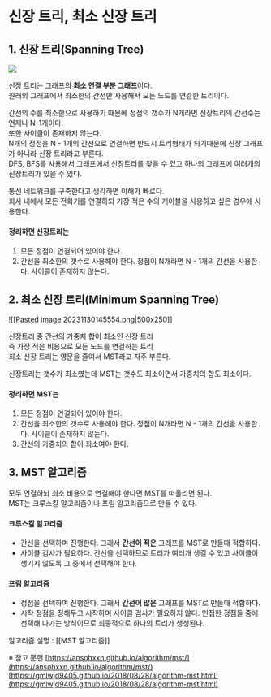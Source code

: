 # 신장 트리, 최소 신장 트리

## 1. 신장 트리(Spanning Tree)

![](https://blog.kakaocdn.net/dn/vzQSy/btsInM46LAq/l9UdstJxv1Wh2wYRvEcqN0/img.png)

신장 트리는 그래프의 **최소 연결 부분 그래프**이다.  
원래의 그래프에서 최소한의 간선만 사용해서 모든 노드를 연결한 트리이다.  

간선의 수를 최소한으로 사용하기 때문에 정점의 갯수가 N개라면 신장트리의 간선수는 언제나 N-1개이다.  
또한 사이클이 존재하지 않는다.  
N개의 정점을 N - 1개의 간선으로 연결하면 반드시 트리형태가 되기때문에 신장 그래프가 아니라 신장 트리라고 부른다.  
DFS, BFS를 사용해서 그래프에서 신장트리를 찾을 수 있고 하나의 그래프에 여러개의 신장트리가 있을 수 있다.  

통신 네트워크를 구축한다고 생각하면 이해가 빠르다.  
회사 내에서 모든 전화기를 연결하되 가장 적은 수의 케이블을 사용하고 싶은 경우에 사용한다.  

#### 정리하면 신장트리는
1) 모든 정점이 연결되어 있어야 한다.
2) 간선을 최소한의 갯수로 사용해야 한다.
	정점이 N개라면 N - 1개의 간선을 사용한다.
	사이클이 존재하지 않는다.


## 2. 최소 신장 트리(Minimum Spanning Tree)

![[Pasted image 20231130145554.png|500x250]]

신장트리 중 간선의 가중치 합이 최소인 신장 트리  
즉 가장 적은 비용으로 모든 노드를 연결하는 트리  
최소 신장 트리는 영문을 줄여서 MST라고 자주 부른다.  

신장트리는 갯수가 최소였는데 MST는 갯수도 최소이면서 가중치의 합도 최소이다.  

#### 정리하면 MST는
1) 모든 정점이 연결되어 있어야 한다.
2) 간선을 최소한의 갯수로 사용해야 한다.
	정점이 N개라면 N - 1개의 간선을 사용한다.
	사이클이 존재하지 않는다.
3) 간선의 가중치의 합이 최소여야 한다.


## 3. MST 알고리즘

모두 연결하되 최소 비용으로 연결해야 한다면 MST를 떠올리면 된다.  
MST는 크루스칼 알고리즘이나 프림 알고리즘으로 만들 수 있다.  

#### 크루스칼 알고리즘
- 간선을 선택하며 진행한다.
	그래서 **간선이 적은** 그래프를 MST로 만들때 적합하다.
- 사이클 검사가 필요하다.
	간선을 선택하므로 트리가 여러개 생길 수 있고 사이클이 생기지 않도록 그 중에서 선택해야 한다.

#### 프림 알고리즘
- 정점을 선택하며 진행한다.
	그래서 **간선이 많은** 그래프를 MST로 만들때 적합하다.
- 시작 정점을 정해두고 시작하며 사이클 검사가 필요하지 않다.
	인접한 정점들 중에 선택해 나가는 방식이므로 최종적으로 하나의 트리가 생성된다.

알고리즘 설명 : [[MST 알고리즘]]






※ 참고 문헌
[https://ansohxxn.github.io/algorithm/mst/](https://ansohxxn.github.io/algorithm/mst/)
[https://gmlwjd9405.github.io/2018/08/28/algorithm-mst.html](https://gmlwjd9405.github.io/2018/08/28/algorithm-mst.html)